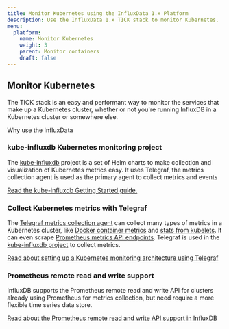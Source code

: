 ```yaml
---
title: Monitor Kubernetes using the InfluxData 1.x Platform
description: Use the InfluxData 1.x TICK stack to monitor Kubernetes.
menu:
  platform:
    name: Monitor Kubernetes
    weight: 3
    parent: Monitor containers
    draft: false
---
```

## Monitor Kubernetes
The TICK stack is an easy and performant way to monitor the services that make up a Kubernetes cluster, whether or not you're running InfluxDB in a Kubernetes cluster or somewhere else.

Why use the InfluxData

### kube-influxdb Kubernetes monitoring project

The [kube-influxdb](https://github.com/influxdata/kube-influxdb) project is a set of Helm charts to make collection and visualization of Kubernetes metrics easy. It uses Telegraf, the metrics collection agent is used as the primary agent to collect metrics and events

[Read the kube-influxdb Getting Started guide.](https://github.com/influxdata/kube-influxdb/blob/master/docs/v1.0/getting_started.md)

### Collect Kubernetes metrics with Telegraf

The [Telegraf metrics collection agent](/telegraf/v1/introduction/getting-started/) can collect many types of metrics in a Kubernetes cluster, like [Docker container metrics](https://github.com/influxdata/telegraf/blob/release-1.9/plugins/inputs/docker/README.md) and [stats from kubelets](https://github.com/influxdata/telegraf/tree/release-1.9/plugins/inputs/kubernetes). It can even scrape [Prometheus metrics API endpoints](https://github.com/influxdata/telegraf/tree/release-1.9/plugins/inputs/prometheus). Telegraf is used in the [kube-influxdb project](#kube-influxdb-kubernetes-monitoring-project) to collect metrics.

[Read about setting up a Kubernetes monitoring architecture using Telegraf](https://www.influxdata.com/blog/monitoring-kubernetes-architecture/)

### Prometheus remote read and write support

InfluxDB supports the Prometheus remote read and write API for clusters already using Prometheus for metrics collection, but need require a more flexible time series data store.

[Read about the Prometheus remote read and write API support in InfluxDB](/influxdb/v1/supported_protocols/prometheus/)
